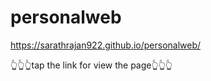 # personalweb

https://sarathrajan922.github.io/personalweb/ 
      
👆👆👆tap the link for view the page👆👆👆
  
